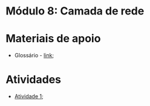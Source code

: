 # Módulo 8: Camada de rede

# Materiais de apoio

- Glossário - [link](./Glossário.md);

# Atividades

- [Atividade 1](./Atividade1/);